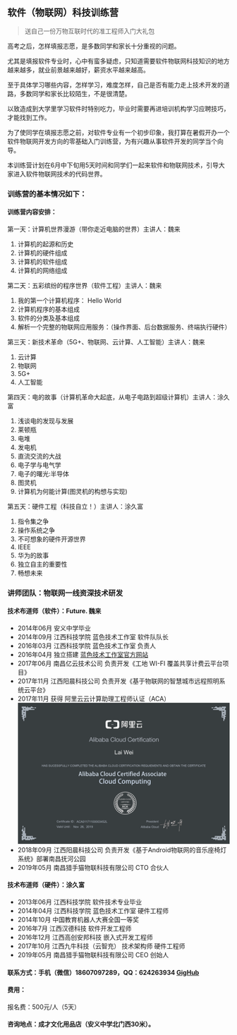 ## 软件（物联网）科技训练营  

> 送自己一份万物互联时代的准工程师入门大礼包

高考之后，怎样填报志愿，是多数同学和家长十分重视的问题。

尤其是填报软件专业时，心中有蛮多疑虑，只知道需要软件物联网科技知识的地方越来越多，就业前景越来越好，薪资水平越来越高。

至于具体学习哪些内容，怎样学习，难度怎样，自己是否有能力走上技术开发的道路，多数同学和家长比较陌生，不是很清楚。

以致造成到大学里学习软件时特别吃力，毕业时需要再进培训机构学习应聘技巧，才能找到工作。

为了使同学在填报志愿之前，对软件专业有一个初步印象，我打算在暑假开办一个软件物联网开发方向的零基础入门训练营，为有兴趣从事软件开发的同学当个向导。

本训练营计划在6月中下旬用5天时间和同学们一起来软件和物联网技术，引导大家进入软件物联网技术的代码世界。

### 训练营的基本情况如下：

#### 训练营内容安排：
  
第一天：计算机世界漫游（带你走近电脑的世界）主讲人：魏来

1. 计算机的起源和历史
2. 计算机的硬件组成
3. 计算机的软件组成
4. 计算机的网络组成

第二天：五彩缤纷的程序世界（软件工程）主讲人：魏来

1. 我的第一个计算机程序： Hello World
2. 计算机程序的基本组成
3. 软件的分类及基本组成
4. 解析一个完整的物联网应用服务：（操作界面、后台数据服务、终端执行硬件）

第三天：新技术革命（5G+、物联网、云计算、人工智能）主讲人：魏来

1. 云计算
2. 物联网
3. 5G+
4. 人工智能

第四天：电的故事（计算机革命大起底，从电子电路到超级计算机）主讲人：涂久富
1. 浅谈电的发现与发展
2. 莱顿瓶
3. 电堆
4. 发电机
5. 直流交流的大战
6. 电子学与电气学
7. 电子的曙光:半导体
8. 图灵机
9. 计算机为何能计算(图灵机的构想与实现)

第五天：硬件工程（科技自立！）主讲人：涂久富
1. 指令集之争
2. 操作系统之争
3. 不可想象的硬件开源世界
4. IEEE
5. 华为的故事
6. 独立自主的重要性
7. 畅想未来

### 讲师团队：物联网一线资深技术研发

#### 技术布道师（软件）：Future. 魏来

- 2014年06月 安义中学毕业
- 2014年09月 江西科技学院 蓝色技术工作室 软件队队长
- 2016年03月 江西科技学院 蓝色技术工作室 负责人
- 2016年04月 独立搭建 [蓝色技术工作室官方网站](https://www.lansejishu.com)
- 2017年06月 南昌亿云技术公司 负责开发《工地 WI-FI 覆盖共享计费云平台项目》
- 2017年11月 江西阳晨科技公司 负责开发《基于物联网的智慧城市远程照明系统云平台》
- 2017年11月 获得 阿里云云计算助理工程师认证（ACA）![点击查看证书](https://raw.githubusercontent.com/FutureWL/basic-training-course/master/image/%E9%98%BF%E9%87%8C%E4%BA%91%E4%BA%91%E8%AE%A1%E7%AE%97%E5%8A%A9%E7%90%86%E5%B7%A5%E7%A8%8B%E5%B8%88%E8%AE%A4%E8%AF%81%EF%BC%88ACA%EF%BC%89.png)
- 2018年09月 江西阳晨科技公司 负责开发《基于Android物联网的音乐座椅灯系统》部署南昌抚河公园
- 2019年05月 南昌猎手猫物联科技有限公司 CTO 合伙人

#### 技术布道师（硬件）：涂久富

- 2013年06月 江西科技学院 软件技术专业毕业
- 2014年04月 江西科技学院 蓝色技术工作室 硬件工程师
- 2014年10月 中国教育机器人大赛全国一等奖
- 2016年7月  江西汉德科技 软件开发工程师
- 2016年12月 江西高创安邦科技 嵌入式开发工程师
- 2017年10月 江西九牛科技（云智充） 技术架构师 硬件工程师
- 2019年05月 南昌猎手猫物联科技有限公司 CEO 创始人

#### 联系方式：手机（微信）18607097289，QQ：624263934 [GigHub](https://wwww.github.com/FutureWL)

#### 费用：

报名费：500元/人（5天）

#### 咨询地点：成才文化用品店（安义中学北门西30米）。

